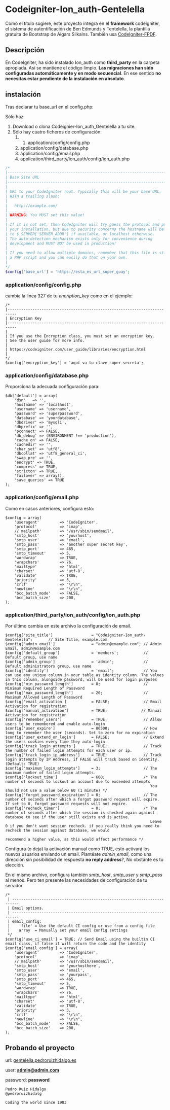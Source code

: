 # Codeigniter-Ion_auth-Gentelella
Como el título sugiere, este proyecto integra en el __framework__ codeigniter, el sistema de autentificación de Ben Edmunds y Tentelella, la plantilla gratuita de Bootstrap de Aigars Silkalns. También usa [CodeIgniter-FPDF](https://github.com/PedroRuiz/CodeIgniter-FPDF).

## Descripción
En CodeIgniter, ha sido instalado Ion_auth como __third_party__ en la carpeta apropiada. Así se mantiene el código limpio. **Las migraciones han sido configuradas automáticamente y en modo secuencial**. En ese sentido **no necesitas estar pendiente de la instalación en absoluto**.

## instalación
Tras declarar tu base_url en el config.php:

Sólo haz:

1. Download o clona Codeignier-Ion_auth_Gentelella a tu site.
2. Sólo hay cuatro ficheros de configuración:
    1. 1. application/config/config.php
    2. application/config/database.php
    2. application/config/email.php
    4. application/third_party/ion_auth/config/ion_auth.php

```php
/*
|--------------------------------------------------------------------------
| Base Site URL
|--------------------------------------------------------------------------
|
| URL to your CodeIgniter root. Typically this will be your base URL,
| WITH a trailing slash:
|
|	http://example.com/
|
| WARNING: You MUST set this value!
|
| If it is not set, then CodeIgniter will try guess the protocol and path
| your installation, but due to security concerns the hostname will be set
| to $_SERVER['SERVER_ADDR'] if available, or localhost otherwise.
| The auto-detection mechanism exists only for convenience during
| development and MUST NOT be used in production!
|
| If you need to allow multiple domains, remember that this file is still
| a PHP script and you can easily do that on your own.
|
*/
$config['base_url'] = 'https://esta_es_url_super_guay';
```
### application/config/config.php

cambia la linea 327 de tu _encription_key_ como en el ejemplo:
```PHP5
/*
|--------------------------------------------------------------------------
| Encryption Key
|--------------------------------------------------------------------------
|
| If you use the Encryption class, you must set an encryption key.
| See the user guide for more info.
|
| https://codeigniter.com/user_guide/libraries/encryption.html
|
*/
$config['encryption_key'] = 'aquí va tu clave super secreta';
```

### application/config/database.php

Proporciona la adecuada configuración para:

```PHP5
$db['default'] = array(
	'dsn'	=> '',
	'hostname' => 'localhost',
	'username' => 'username',
	'password' => 'superpassword',
	'database' => 'yourdatabase',
	'dbdriver' => 'mysqli',
	'dbprefix' => '',
	'pconnect' => FALSE,
	'db_debug' => (ENVIRONMENT !== 'production'),
	'cache_on' => FALSE,
	'cachedir' => '',
	'char_set' => 'utf8',
	'dbcollat' => 'utf8_general_ci',
	'swap_pre' => '',
	'encrypt' => TRUE,
	'compress' => TRUE,
	'stricton' => TRUE,
	'failover' => array(),
	'save_queries' => TRUE
);
```

### application/config/email.php

Como en casos anteriores, configura esto:  
```PHP5
$config = array(
	'useragent' 		=> 'CodeIgniter',
	'protocol' 			=> 'imap',
	//'mailpath'		=> '/usr/sbin/sendmail',
	'smtp_host' 		=> 'yourhost',
	'smtp_user' 		=> 'email',
	'smtp_pass' 		=> 'another super secret key',
	'smtp_port' 		=> 465,
	'smtp_timeout' 		=> 5,
	'wordwrap' 			=> TRUE,
	'wrapchars' 		=> 76,
	'mailtype' 			=> 'html',
	'charset' 			=> 'utf-8',
	'validate' 			=> TRUE,
	'priority' 			=> 3,
	'crlf' 				=> "\r\n",
	'newline' 			=> "\r\n",
	'bcc_batch_mode' 	=> FALSE,
	'bcc_batch_size' 	=> 200,
);
```
### application/third_party/ion_auth/config/ion_auth.php

Por último cambia en este archivo la configuración de email.

```PHP5
$config['site_title']                 = "Codeigniter-Ion_auth-Gentelella";       // Site Title, example.com
$config['admin_email']                = "admin@example.com"; // Admin Email, admin@example.com
$config['default_group']              = 'members';           // Default group, use name
$config['admin_group']                = 'admin';             // Default administrators group, use name
$config['identity']                   = 'email';             // You can use any unique column in your table as identity column. The values in this column, alongside password, will be used for login purposes
$config['min_password_length']        = 8;                   // Minimum Required Length of Password
$config['max_password_length']        = 20;                  // Maximum Allowed Length of Password
$config['email_activation']           = FALSE;               // Email Activation for registration
$config['manual_activation']          = TRUE;               // Manual Activation for registration
$config['remember_users']             = TRUE;                // Allow users to be remembered and enable auto-login
$config['user_expire']                = 86500;               // How long to remember the user (seconds). Set to zero for no expiration
$config['user_extend_on_login']       = FALSE;               // Extend the users cookies every time they auto-login
$config['track_login_attempts']       = TRUE;                // Track the number of failed login attempts for each user or ip.
$config['track_login_ip_address']     = TRUE;                // Track login attempts by IP Address, if FALSE will track based on identity. (Default: TRUE)
$config['maximum_login_attempts']     = 3;                   // The maximum number of failed login attempts.
$config['lockout_time']               = 600;                 /* The number of seconds to lockout an account due to exceeded attempts
																You should not use a value below 60 (1 minute) */
$config['forgot_password_expiration'] = 0;                   // The number of seconds after which a forgot password request will expire. If set to 0, forgot password requests will not expire.
$config['recheck_timer']              = 0;                   /* The number of seconds after which the session is checked again against database to see if the user still exists and is active.
																Leave 0 if you don't want session recheck. if you really think you need to recheck the session against database, we would
																recommend a higher value, as this would affect performance */
```

Configura (o deja) la activación manual como  TRUE, esto activará los nuevos usuarios enviando un email. Plantéate _admin_email_, como una dirección sin posibilidad de respuesta **no reply address**?, No obstante es tu elección.

En el mismo archivo, configura también _smtp_host_, _smtp_user_ y _smtp_pass_ al menos. Pero ten presente las necesidades de configuración de tu servidor.

```PHP5
/*
 | -------------------------------------------------------------------------
 | Email options.
 | -------------------------------------------------------------------------
 | email_config:
 | 	  'file' = Use the default CI config or use from a config file
 | 	  array  = Manually set your email config settings
 */
$config['use_ci_email'] = TRUE; // Send Email using the builtin CI email class, if false it will return the code and the identity
$config['email_config'] = array(
    'useragent' 		=> 'CodeIgniter',
	'protocol' 			=> 'imap',
	//'mailpath'		=> '/usr/sbin/sendmail',
	'smtp_host' 		=> 'yourhosthere',
	'smtp_user' 		=> 'email',
	'smtp_pass' 		=> 'yourpass',
	'smtp_port' 		=> 465,
	'smtp_timeout' 		=> 5,
	'wordwrap' 			=> TRUE,
	'wrapchars' 		=> 76,
	'mailtype' 			=> 'html',
	'charset' 			=> 'utf-8',
	'validate' 			=> TRUE,
	'priority' 			=> 3,
	'crlf' 				=> "\r\n",
	'newline' 			=> "\r\n",
	'bcc_batch_mode' 	=> FALSE,
	'bcc_batch_size' 	=> 200,
);
```

## Probando el proyecto
url: [gentelella.pedroruizhidalgo.es](https://gentelella.pedroruizhidalgo.es)

user: **admin@admin.com**

password: **password**

```
Pedro Ruiz Hidalgo
@pedroruizhidalg

Coding the world since 1983
```
